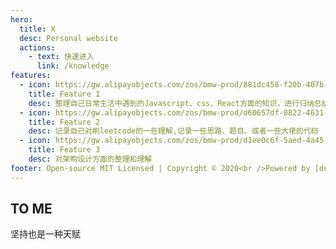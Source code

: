 ```yaml
---
hero:
  title: X
  desc: Personal website
  actions:
    - text: 快速进入
      link: /knowledge
features:
  - icon: https://gw.alipayobjects.com/zos/bmw-prod/881dc458-f20b-407b-947a-95104b5ec82b/k79dm8ih_w144_h144.png
    title: Feature 1
    desc: 整理自己日常生活中遇到的Javascript、css、React方面的知识，进行归纳总结
  - icon: https://gw.alipayobjects.com/zos/bmw-prod/d60657df-0822-4631-9d7c-e7a869c2f21c/k79dmz3q_w126_h126.png
    title: Feature 2
    desc: 记录自己对刷leetcode的一些理解,记录一些思路、题目、或者一些大佬的代码
  - icon: https://gw.alipayobjects.com/zos/bmw-prod/d1ee0c6f-5aed-4a45-a507-339a4bfe076c/k7bjsocq_w144_h144.png
    title: Feature 3
    desc: 对架构设计方面的整理和理解
footer: Open-source MIT Licensed | Copyright © 2020<br />Powered by [dumi](https://d.umijs.org)
---
```


## TO ME

坚持也是一种天赋
